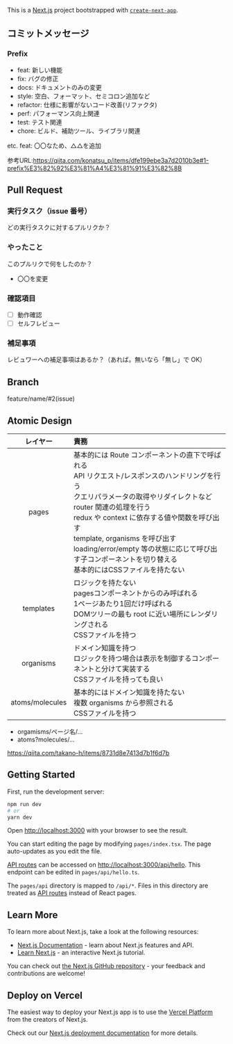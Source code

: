This is a [Next.js](https://nextjs.org/) project bootstrapped with [`create-next-app`](https://github.com/vercel/next.js/tree/canary/packages/create-next-app).

## コミットメッセージ

### Prefix

- feat: 新しい機能
- fix: バグの修正
- docs: ドキュメントのみの変更
- style: 空白、フォーマット、セミコロン追加など
- refactor: 仕様に影響がないコード改善(リファクタ)
- perf: パフォーマンス向上関連
- test: テスト関連
- chore: ビルド、補助ツール、ライブラリ関連

etc. feat: 〇〇なため、△△を追加

参考URL:https://qiita.com/konatsu_p/items/dfe199ebe3a7d2010b3e#1-prefix%E3%82%92%E3%81%A4%E3%81%91%E3%82%8B


## Pull Request

### 実行タスク（issue 番号）

どの実行タスクに対するプルリクか？

### やったこと

このプルリクで何をしたのか？

- 〇〇を変更

### 確認項目

- [ ] 動作確認
- [ ] セルフレビュー

### 補足事項

レビュワーへの補足事項はあるか？（あれば。無いなら「無し」で OK）

## Branch

feature/name/#2(issue)

## Atomic Design
<table>
<thead>
<tr>
<th style="text-align: center">レイヤー</th>
<th style="text-align: left">責務</th>
</tr>
</thead>
<tbody>
<tr>
<td style="text-align: center">pages</td>
<td style="text-align: left">基本的には Route コンポーネントの直下で呼ばれる<br>API リクエスト/レスポンスのハンドリングを行う<br>クエリパラメータの取得やリダイレクトなど router 関連の処理を行う<br>redux や context に依存する値や関数を呼び出す<br>template, organisms を呼び出す<br>loading/error/empty 等の状態に応じて呼び出す子コンポーネントを切り替える<br>基本的にはCSSファイルを持たない</td>
</tr>
<tr>
<td style="text-align: center">templates</td>
<td style="text-align: left">ロジックを持たない<br>pagesコンポーネントからのみ呼ばれる<br>1ページあたり1回だけ呼ばれる<br>DOMツリーの最も root に近い場所にレンダリングされる<br>CSSファイルを持つ</td>
</tr>
<tr>
<td style="text-align: center">organisms</td>
<td style="text-align: left">ドメイン知識を持つ<br>ロジックを持つ場合は表示を制御するコンポーネントと分けて実装する<br>CSSファイルを持っても良い</td>
</tr>
<tr>
<td style="text-align: center">atoms/molecules</td>
<td style="text-align: left">基本的にはドメイン知識を持たない<br>複数 organisms から参照される<br>CSSファイルを持つ</td>
</tr>
</tbody>
</table>

 - orgamisms/ページ名/...
 - atoms?molecules/...


https://qiita.com/takano-h/items/8731d8e7413d7b1f6d7b

## Getting Started

First, run the development server:

```bash
npm run dev
# or
yarn dev
```

Open [http://localhost:3000](http://localhost:3000) with your browser to see the result.

You can start editing the page by modifying `pages/index.tsx`. The page auto-updates as you edit the file.

[API routes](https://nextjs.org/docs/api-routes/introduction) can be accessed on [http://localhost:3000/api/hello](http://localhost:3000/api/hello). This endpoint can be edited in `pages/api/hello.ts`.

The `pages/api` directory is mapped to `/api/*`. Files in this directory are treated as [API routes](https://nextjs.org/docs/api-routes/introduction) instead of React pages.

## Learn More

To learn more about Next.js, take a look at the following resources:

- [Next.js Documentation](https://nextjs.org/docs) - learn about Next.js features and API.
- [Learn Next.js](https://nextjs.org/learn) - an interactive Next.js tutorial.

You can check out [the Next.js GitHub repository](https://github.com/vercel/next.js/) - your feedback and contributions are welcome!

## Deploy on Vercel

The easiest way to deploy your Next.js app is to use the [Vercel Platform](https://vercel.com/new?utm_medium=default-template&filter=next.js&utm_source=create-next-app&utm_campaign=create-next-app-readme) from the creators of Next.js.

Check out our [Next.js deployment documentation](https://nextjs.org/docs/deployment) for more details.

